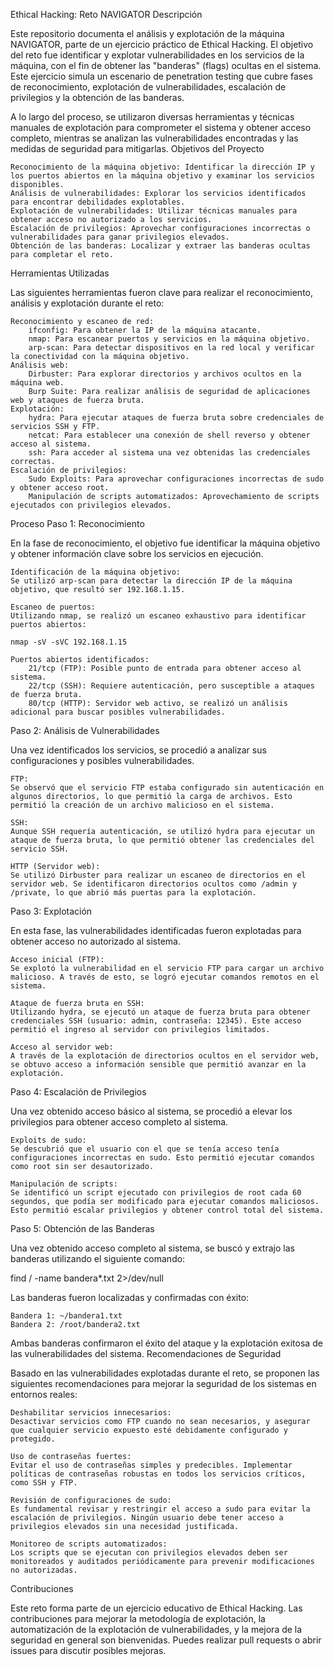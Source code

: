 Ethical Hacking: Reto NAVIGATOR
Descripción

Este repositorio documenta el análisis y explotación de la máquina NAVIGATOR, parte de un ejercicio práctico de Ethical Hacking. El objetivo del reto fue identificar y explotar vulnerabilidades en los servicios de la máquina, con el fin de obtener las "banderas" (flags) ocultas en el sistema. Este ejercicio simula un escenario de penetration testing que cubre fases de reconocimiento, explotación de vulnerabilidades, escalación de privilegios y la obtención de las banderas.

A lo largo del proceso, se utilizaron diversas herramientas y técnicas manuales de explotación para comprometer el sistema y obtener acceso completo, mientras se analizan las vulnerabilidades encontradas y las medidas de seguridad para mitigarlas.
Objetivos del Proyecto

    Reconocimiento de la máquina objetivo: Identificar la dirección IP y los puertos abiertos en la máquina objetivo y examinar los servicios disponibles.
    Análisis de vulnerabilidades: Explorar los servicios identificados para encontrar debilidades explotables.
    Explotación de vulnerabilidades: Utilizar técnicas manuales para obtener acceso no autorizado a los servicios.
    Escalación de privilegios: Aprovechar configuraciones incorrectas o vulnerabilidades para ganar privilegios elevados.
    Obtención de las banderas: Localizar y extraer las banderas ocultas para completar el reto.

Herramientas Utilizadas

Las siguientes herramientas fueron clave para realizar el reconocimiento, análisis y explotación durante el reto:

    Reconocimiento y escaneo de red:
        ifconfig: Para obtener la IP de la máquina atacante.
        nmap: Para escanear puertos y servicios en la máquina objetivo.
        arp-scan: Para detectar dispositivos en la red local y verificar la conectividad con la máquina objetivo.
    Análisis web:
        Dirbuster: Para explorar directorios y archivos ocultos en la máquina web.
        Burp Suite: Para realizar análisis de seguridad de aplicaciones web y ataques de fuerza bruta.
    Explotación:
        hydra: Para ejecutar ataques de fuerza bruta sobre credenciales de servicios SSH y FTP.
        netcat: Para establecer una conexión de shell reverso y obtener acceso al sistema.
        ssh: Para acceder al sistema una vez obtenidas las credenciales correctas.
    Escalación de privilegios:
        Sudo Exploits: Para aprovechar configuraciones incorrectas de sudo y obtener acceso root.
        Manipulación de scripts automatizados: Aprovechamiento de scripts ejecutados con privilegios elevados.

Proceso
Paso 1: Reconocimiento

En la fase de reconocimiento, el objetivo fue identificar la máquina objetivo y obtener información clave sobre los servicios en ejecución.

    Identificación de la máquina objetivo:
    Se utilizó arp-scan para detectar la dirección IP de la máquina objetivo, que resultó ser 192.168.1.15.

    Escaneo de puertos:
    Utilizando nmap, se realizó un escaneo exhaustivo para identificar puertos abiertos:

    nmap -sV -sVC 192.168.1.15

    Puertos abiertos identificados:
        21/tcp (FTP): Posible punto de entrada para obtener acceso al sistema.
        22/tcp (SSH): Requiere autenticación, pero susceptible a ataques de fuerza bruta.
        80/tcp (HTTP): Servidor web activo, se realizó un análisis adicional para buscar posibles vulnerabilidades.

Paso 2: Análisis de Vulnerabilidades

Una vez identificados los servicios, se procedió a analizar sus configuraciones y posibles vulnerabilidades.

    FTP:
    Se observó que el servicio FTP estaba configurado sin autenticación en algunos directorios, lo que permitió la carga de archivos. Esto permitió la creación de un archivo malicioso en el sistema.

    SSH:
    Aunque SSH requería autenticación, se utilizó hydra para ejecutar un ataque de fuerza bruta, lo que permitió obtener las credenciales del servicio SSH.

    HTTP (Servidor web):
    Se utilizó Dirbuster para realizar un escaneo de directorios en el servidor web. Se identificaron directorios ocultos como /admin y /private, lo que abrió más puertas para la explotación.

Paso 3: Explotación

En esta fase, las vulnerabilidades identificadas fueron explotadas para obtener acceso no autorizado al sistema.

    Acceso inicial (FTP):
    Se explotó la vulnerabilidad en el servicio FTP para cargar un archivo malicioso. A través de esto, se logró ejecutar comandos remotos en el sistema.

    Ataque de fuerza bruta en SSH:
    Utilizando hydra, se ejecutó un ataque de fuerza bruta para obtener credenciales SSH (usuario: admin, contraseña: 12345). Este acceso permitió el ingreso al servidor con privilegios limitados.

    Acceso al servidor web:
    A través de la explotación de directorios ocultos en el servidor web, se obtuvo acceso a información sensible que permitió avanzar en la explotación.

Paso 4: Escalación de Privilegios

Una vez obtenido acceso básico al sistema, se procedió a elevar los privilegios para obtener acceso completo al sistema.

    Exploits de sudo:
    Se descubrió que el usuario con el que se tenía acceso tenía configuraciones incorrectas en sudo. Esto permitió ejecutar comandos como root sin ser desautorizado.

    Manipulación de scripts:
    Se identificó un script ejecutado con privilegios de root cada 60 segundos, que podía ser modificado para ejecutar comandos maliciosos. Esto permitió escalar privilegios y obtener control total del sistema.

Paso 5: Obtención de las Banderas

Una vez obtenido acceso completo al sistema, se buscó y extrajo las banderas utilizando el siguiente comando:

find / -name bandera*.txt 2>/dev/null

Las banderas fueron localizadas y confirmadas con éxito:

    Bandera 1: ~/bandera1.txt
    Bandera 2: /root/bandera2.txt

Ambas banderas confirmaron el éxito del ataque y la explotación exitosa de las vulnerabilidades del sistema.
Recomendaciones de Seguridad

Basado en las vulnerabilidades explotadas durante el reto, se proponen las siguientes recomendaciones para mejorar la seguridad de los sistemas en entornos reales:

    Deshabilitar servicios innecesarios:
    Desactivar servicios como FTP cuando no sean necesarios, y asegurar que cualquier servicio expuesto esté debidamente configurado y protegido.

    Uso de contraseñas fuertes:
    Evitar el uso de contraseñas simples y predecibles. Implementar políticas de contraseñas robustas en todos los servicios críticos, como SSH y FTP.

    Revisión de configuraciones de sudo:
    Es fundamental revisar y restringir el acceso a sudo para evitar la escalación de privilegios. Ningún usuario debe tener acceso a privilegios elevados sin una necesidad justificada.

    Monitoreo de scripts automatizados:
    Los scripts que se ejecutan con privilegios elevados deben ser monitoreados y auditados periódicamente para prevenir modificaciones no autorizadas.

Contribuciones

Este reto forma parte de un ejercicio educativo de Ethical Hacking. Las contribuciones para mejorar la metodología de explotación, la automatización de la explotación de vulnerabilidades, y la mejora de la seguridad en general son bienvenidas. Puedes realizar pull requests o abrir issues para discutir posibles mejoras.
